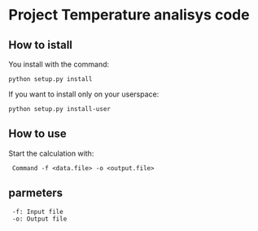 # Project Temperature analisys code
## How to istall
You install with the command:
    
    python setup.py install
    
If you want to install only on your userspace:
 
    python setup.py install-user
    
 ## How to use
 
 Start the calculation with:
 
     Command -f <data.file> -o <output.file>
 
 ## parmeters
 
     -f: Input file
     -o: Output file
 
